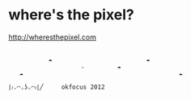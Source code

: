 where's the pixel?
==================

http://wheresthepixel.com

```
                          
           ☁                          ☁
                    .         ☁
   ☁                                           ☁

⎰≀.⌒◞ʖ◟⌒≀⎰╱     okfocus 2012
```

